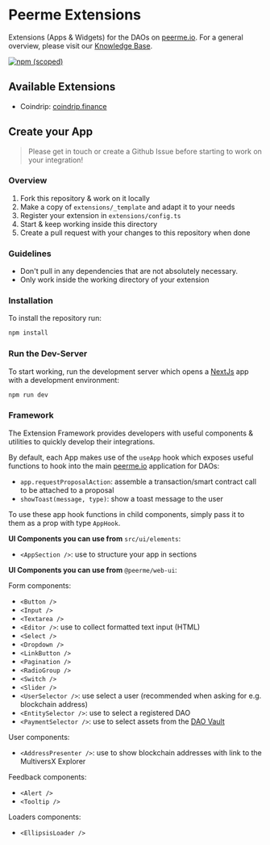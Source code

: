 # Peerme Extensions

Extensions (Apps & Widgets) for the DAOs on [peerme.io](https://peerme.io). For a general overview, please visit our [Knowledge Base](https://know.peerme.io/developers/extensions.html).

[![npm (scoped)](https://img.shields.io/npm/v/@peerme/extensions?style=for-the-badge)](https://www.npmjs.com/package/@peerme/extensions)

## Available Extensions

- Coindrip: [coindrip.finance](https://coindrip.finance)

## Create your App

> Please get in touch or create a Github Issue before starting to work on your integration!

### Overview

1. Fork this repository & work on it locally
2. Make a copy of `extensions/_template` and adapt it to your needs
3. Register your extension in `extensions/config.ts`
4. Start & keep working inside this directory
5. Create a pull request with your changes to this repository when done

### Guidelines

- Don't pull in any dependencies that are not absolutely necessary.
- Only work inside the working directory of your extension

### Installation

To install the repository run:

```bash
npm install
```

### Run the Dev-Server

To start working, run the development server which opens a [NextJs](https://nextjs.org) app with a development environment:

```bash
npm run dev
```

### Framework

The Extension Framework provides developers with useful components & utilities to quickly develop their integrations.

By default, each App makes use of the `useApp` hook which exposes useful functions to hook into the main [peerme.io](https://peerme.io) application for DAOs:

- `app.requestProposalAction`: assemble a transaction/smart contract call to be attached to a proposal
- `showToast(message, type)`: show a toast message to the user

To use these app hook functions in child components, simply pass it to them as a prop with type `AppHook`.

**UI Components you can use from** `src/ui/elements`:

- `<AppSection />`: use to structure your app in sections

**UI Components you can use from** `@peerme/web-ui`:

Form components:

- `<Button />`
- `<Input />`
- `<Textarea />`
- `<Editor />`: use to collect formatted text input (HTML)
- `<Select />`
- `<Dropdown />`
- `<LinkButton />`
- `<Pagination />`
- `<RadioGroup />`
- `<Switch />`
- `<Slider />`
- `<UserSelector />`: use select a user (recommended when asking for e.g. blockchain address)
- `<EntitySelector />`: use to select a registered DAO
- `<PaymentSelector />`: use to select assets from the [DAO Vault](https://know.peerme.io/daos/vault.html)

User components:

- `<AddressPresenter />`: use to show blockchain addresses with link to the MultiversX Explorer

Feedback components:

- `<Alert />`
- `<Tooltip />`

Loaders components:

- `<EllipsisLoader />`
